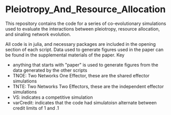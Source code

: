 # Pleiotropy_And_Resource_Allocation
This repository contains the code for a series of co-evolutionary simulations used to evaluate the interactions between pleiotropy, resource allocation, and sinaling network evolution.

All code is in julia, and necessary packages are included in the opening section of each script. Data used to generate figures used in the paper can be found in the supplemental materials of the paper.
Key
- anything that starts with "paper" is used to generate figures from the data generated by the other scripts
- TNOE: Two Networks One Effector, these are the shared effector simulations
- TNTE: Two Networks Two Effectors, these are the independent effector simulations
- VS: indicates a competitive simulation
- varCredit: indicates that the code had simulatoisn alternate between credit limits of 1 and .1
